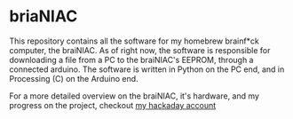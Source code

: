# briaNIAC
This repository contains all the software for my homebrew brainf*ck computer, the braiNIAC. As of right now, the software is responsible for downloading a file from a PC to the braiNIAC's EEPROM, through a connected arduino. The software is written in Python on the PC end, and in Processing (C) on the Arduino end.

For a more detailed overview on the braiNIAC, it's hardware, and my progress on the project, checkout 
[my hackaday account](https://hackaday.io/project/163991-brainiac)

